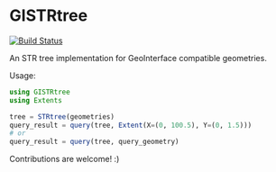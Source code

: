 # GISTRtree

[![Build Status](https://github.com/maxfreu/GISTRtree.jl/actions/workflows/CI.yml/badge.svg?branch=main)](https://github.com/maxfreu/GISTRtree.jl/actions/workflows/CI.yml?query=branch%3Amain)

An STR tree implementation for GeoInterface compatible geometries.

Usage:

```julia
using GISTRtree
using Extents

tree = STRtree(geometries)
query_result = query(tree, Extent(X=(0, 100.5), Y=(0, 1.5)))
# or 
query_result = query(tree, query_geometry)
```

Contributions are welcome! :)
